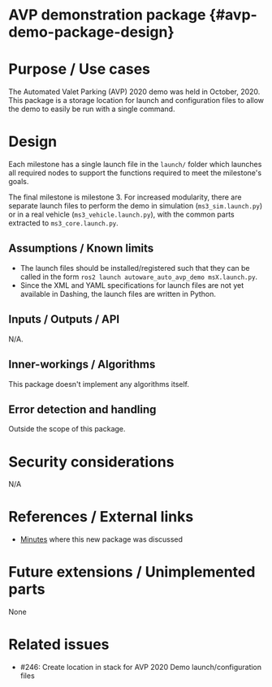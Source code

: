 AVP demonstration package {#avp-demo-package-design}
===========

# Purpose / Use cases
The Automated Valet Parking (AVP) 2020 demo was held in October, 2020. This package is a storage location for launch and configuration files to allow the demo to easily be run with a single command.

# Design
Each milestone has a single launch file in the `launch/` folder which launches all required nodes to support the functions required to meet the milestone's goals.

The final milestone is milestone 3. For increased modularity, there are separate launch files to perform the demo in simulation (`ms3_sim.launch.py`) or in a real vehicle (`ms3_vehicle.launch.py`), with the common parts extracted to `ms3_core.launch.py`.

## Assumptions / Known limits
- The launch files should be installed/registered such that they can be called in the form `ros2 launch autoware_auto_avp_demo msX.launch.py`.
- Since the XML and YAML specifications for launch files are not yet available in Dashing, the launch files are written in Python.

## Inputs / Outputs / API
N/A.

## Inner-workings / Algorithms
This package doesn't implement any algorithms itself.

## Error detection and handling
Outside the scope of this package.

# Security considerations
N/A

# References / External links
- [Minutes](https://gitlab.com/autowarefoundation/autoware-foundation/-/wikis/ASWG-minutes-20200114) where this new package was discussed

# Future extensions / Unimplemented parts
None

# Related issues
- #246: Create location in stack for AVP 2020 Demo launch/configuration files
